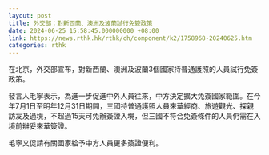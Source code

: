 ```yaml
---
layout: post
title: 外交部：對新西蘭、澳洲及波蘭試行免簽政策
date: 2024-06-25 15:58:45.000000000 +08:00
link: https://news.rthk.hk/rthk/ch/component/k2/1758968-20240625.htm
categories: rthk
---
```


在北京，外交部宣布，對新西蘭、澳洲及波蘭3個國家持普通護照的人員試行免簽政策。

發言人毛寧表示，為進一步促進中外人員往來，中方決定擴大免簽國家範圍。在今年7月1日至明年12月31日期間，三國持普通護照人員來華經商、旅遊觀光、探親訪友及過境，不超過15天可免辦簽證入境，但三國不符合免簽條件的人員仍需在入境前辦妥來華簽證。

毛寧又促請有關國家給予中方人員更多簽證便利。
